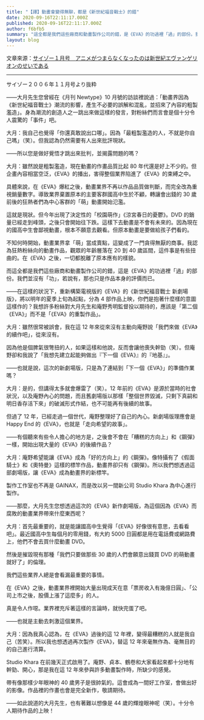 ```yaml
---
title: "【譯】動畫會變得無聊，都是《新世紀福音戰士》的錯"
date: 2020-09-16T22:11:17.000Z
published: 2020-09-16T22:11:17.000Z
author: f6bfb5
summary: "這全都是我們這些廠商和動畫製作公司的錯，是《EVA》的功過裡「過」的部份。我們並沒有「功」，若要說有，那也只是作品本身的評價而已。"
layout: blog
---
```


文章來源：[サイゾー１月号　アニメがつまらなくなったのは新世紀エヴァンゲリオンのせいである](http://anime-room.jp/modules/xpwiki/?%A5%B5%A5%A4%A5%BE%A1%BC%A3%B1%B7%EE%B9%E6%A1%A1%A5%A2%A5%CB%A5%E1%A4%AC%A4%C4%A4%DE%A4%E9%A4%CA%A4%AF%A4%CA%A4%C3%A4%BF%A4%CE%A4%CF%BF%B7%C0%A4%B5%AA%A5%A8%A5%F4%A5%A1%A5%F3%A5%B2%A5%EA%A5%AA%A5%F3%A4%CE%A4%BB%A4%A4%A4%C7%A4%A2%A4%EB)

---

サイゾー２００６年１１月号より抜粋

——大月先生您曾經在《月刊 Newtype》10 月號的訪談裡說過：「動畫界因為《新世紀福音戰士》潮流的影響，產生不必要的誤解和混亂，並招來了內容的粗製濫造」。身為潮流的創造人之一跳出來做這樣的發言，對粉絲們而言會是個十分令人震驚的「事件」吧。

大月：我自己也覺得「你還真敢說出口哪」。因為「最粗製濫造的人，不就是你自己嗎」（笑）。但我認為仍然需要有人出來批評現狀。

——所以您是做好覺悟才跳出來批判，並揭露問題的嗎？

大月：雖然說是粗製濫造，現在動畫的作畫品質比起 80 年代還是好上不少的。但企畫內容相當空泛，《EVA》的播出，害得整個業界陷進了《EVA》的束縛之中。

具體來說，在《EVA》爆紅之後，動畫業界不再以作品品質做判斷，而完全改為重視銷量數字。導致業界棄置原本的主要客群國高中生於不顧，轉讓會出錢的 30 歲前後的狂熱者們為中心客群的「萌」動畫開始氾濫。

這就是現狀。但今年出現了決定性的「校園萌作」《涼宮春日的憂鬱》。DVD 的銷量已經走到峰頭，之後只會開始往下跌。這樣下去動畫是不會有未來的。因為現在的國高中生會鄙視動畫，根本不願意去觀看。但原本動畫是要做給孩子們看的。

不知何時開始，動畫業界拿「萌」當成賣點，這變成了一門貪得無厭的商事。我認為狂熱粉絲向的動畫作品，觀眾的年齡層落在 20 到 40 歲區間，這件事是有些扭曲的。在《EVA》之後，一切都脫離了原本應有的樣貌。

而這全都是我們這些廠商和動畫製作公司的錯，這是《EVA》的功過裡「過」的部份。我們並沒有「功」，若說有，那也只是作品本身的評價而已。

——在這樣的狀況下，重新構築電視版的《EVA》的《新世紀福音戰士 新劇場版》，將以明年的夏季上旬為起點，分為 4 部作品上映，你們是抱著什麼樣的意圖這樣作的？我想許多粉絲對大月先生和庵野秀明監督投以期待的，應該是「第二個《EVA》」而不是「《EVA》的重製作品」。

大月：雖然很常被誤會，我在這 12 年來從來沒有主動向庵野說「我們來做《EVA》的續作吧」，從來沒有。

因為他是個脾氣很彆扭的人，如果這樣和他說，反而會讓他喪失幹勁（笑）。但庵野卻和我說了「我想先建立起能夠做出『下一個《EVA》』的『地基』」。

——也就是說，這次的新劇場版，只是為了連結到「下一個《EVA》」的準備作業嗎？

大月：是的，但講得太多就會爆雷了（笑）。12 年前的《EVA》是源於當時的社會狀況，以及庵野內心的問題，而且舊劇場版以那樣「整個世界毀滅，只剩下真嗣和明日香存活下來」的破滅形式作結，也不可能再有後續的故事。

但過了 12 年，已經走過一個世代，庵野整理好了自己的內心。新劇場版理應會是 Happy End 的《EVA》，也就是「走向希望的故事」。

——有個聽來有些令人擔心的地方是，之後會不會在「糟糕的方向上」和《鋼彈》一樣，開始出現大量的《EVA》的後續作品？

大月：庵野希望能讓《EVA》成為「好的方向上」的《鋼彈》。像特攝有了《假面騎士》和《奧特曼》這樣的標竿作品，動畫界卻只有《鋼彈》。所以我們想透過這部劇場版，讓《EVA》成為動畫界的新標竿。

製作工作室也不再是 GAINAX，而是改以另一間新公司 Studio Khara 為中心進行製作。

——那麼，大月先生您想透過這次的《EVA》新作劇場版，為這個因為《EVA》而腐敗的動畫業界帶來什麼東西呢？

大月：首先最重要的，就是能讓國高中生覺得「《EVA》好像很有意思，去看看吧」。最近國高中生每個月的零用錢，有大約 5000 日圓都是用在電話費或網路費上，他們不會去買什麼動畫 DVD。

然後是摧毀現有那種「我們只要做那些 30 歲的人們會願意出錢買 DVD 的萌動畫就好了」的倫理。

我們這些業界人總是會看漏最重要的事情。

在《EVA》之後，動畫業界裡開始大量出現成天在意「票房收入有幾億日圓」、「公司上市之後，股價上漲了這麼多」的人。

真是令人作噁。業界裡充斥著這樣的言論時，就快完蛋了吧。

——也就是主動去刺激這個業界。

大月：因為我真心認為，在《EVA》過後的這 12 年裡，變得最糟糕的人就是我自己（苦笑）。所以我也想透過再次製作《EVA》，替這 12 年來毫無作為、毫無目的的自己進行清算。

Studio Khara 在前幾天正式啟用了。庵野、貞本、鶴卷和大家看起來都十分地有幹勁、開心，那是我在這 12 年來參與許多動畫製作時，所缺少的感覺。

帶有像那樣少年眼神的 40 歲男子是很帥氣的。這會成為一間好工作室，會做出好的影像。作品裡的作畫也會是完全新作，敬請期待。

——如此說道的大月先生，也有著難以想像是 44 歲的輝煌眼神呢（笑）。十分令人期待作品的上映！
